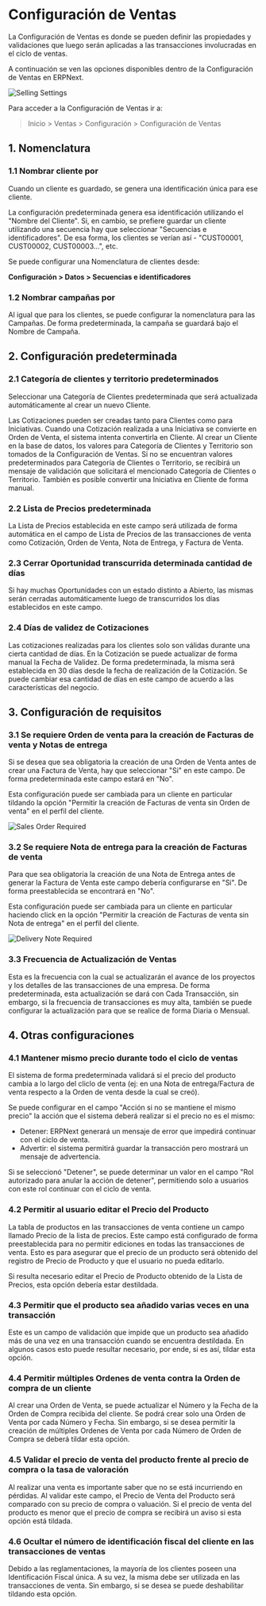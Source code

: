 # Configuración de Ventas

La Configuración de Ventas es donde se pueden definir las propiedades y validaciones que luego serán aplicadas a las transacciones involucradas en el ciclo de ventas.

A continuación se ven las opciones disponibles dentro de la Configuración de Ventas en ERPNext.

<img class="screenshot" alt="Selling Settings" src="{{docs_base_url}}/assets/img/selling/selling-settings.png">

Para acceder a la Configuración de Ventas ir a:
> Inicio > Ventas > Configuración > Configuración de Ventas

## 1. Nomenclatura
### 1.1 Nombrar cliente por

Cuando un cliente es guardado, se genera una identificación única para ese cliente.

La configuración predeterminada genera esa identificación utilizando el "Nombre del Cliente". Si, en cambio, se prefiere guardar un cliente utilizando una secuencia hay que seleccionar "Secuencias e identificadores". De esa forma, los clientes se verían así - "CUST00001, CUST00002, CUST00003...", etc.

Se puede configurar una Nomenclatura de clientes desde:

**Configuración > Datos > Secuencias e identificadores**

### 1.2 Nombrar campañas por

Al igual que para los clientes, se puede configurar la nomenclatura para las Campañas. De forma predeterminada, la campaña se guardará bajo el Nombre de Campaña. 

## 2. Configuración predeterminada
### 2.1 Categoría de clientes y territorio predeterminados

Seleccionar una Categoría de Clientes predeterminada que será actualizada automáticamente al crear un nuevo Cliente. 

Las Cotizaciones pueden ser creadas tanto para Clientes como para Iniciativas. Cuando una Cotización realizada a una Iniciativa se convierte en Orden de Venta, el sistema intenta convertirla en Cliente. Al crear un Cliente en la base de datos, los valores para Categoría de Clientes y Territorio son tomados de la Configuración de Ventas. Si no se encuentran valores predeterminados para Categoría de Clientes o Territorio, se recibirá un mensaje de validación que solicitará el mencionado Categoría de Clientes o Territorio. También es posible convertir una Iniciativa en Cliente de forma manual. 

### 2.2 Lista de Precios predeterminada

La Lista de Precios establecida en este campo será utilizada de forma automática en el campo de Lista de Precios de las transacciones de venta como Cotización, Orden de Venta, Nota de Entrega, y Factura de Venta. 

### 2.3 Cerrar Oportunidad transcurrida determinada cantidad de días

Si hay muchas Oportunidades con un estado distinto a Abierto, las mismas serán cerradas automáticamente luego de transcurridos los días establecidos en este campo.

### 2.4 Días de validez de Cotizaciones

Las cotizaciones realizadas para los clientes solo son válidas durante una cierta cantidad de días. En la Cotización se puede actualizar de forma manual la Fecha de Validez. De forma predeterminada, la misma será establecida en 30 días desde la fecha de realización de la Cotización. Se puede cambiar esa cantidad de días en este campo de acuerdo a las características del negocio. 

## 3. Configuración de requisitos
### 3.1 Se requiere Orden de venta para la creación de Facturas de venta y Notas de entrega

Si se desea que sea obligatoria la creación de una Orden de Venta antes de crear una Factura de Venta, hay que seleccionar "Si" en este campo. De forma predeterminada este campo estará en "No". 

Esta configuración puede ser cambiada para un cliente en particular tildando la opción "Permitir la creación de Facturas de venta sin Orden de venta" en el perfil del cliente. 

<img alt="Sales Order Required" class="screenshot" src="{{docs_base_url}}/assets/img/selling/so-required.png">

### 3.2 Se requiere Nota de entrega para la creación de Facturas de venta

Para que sea obligatoria la creación de una Nota de Entrega antes de generar la Factura de Venta este campo debería configurarse en "Si". De forma preestablecida se encontrará en "No". 

Esta configuración puede ser cambiada para un cliente en particular haciendo click en la opción "Permitir la creación de Facturas de venta sin Nota de entrega" en el perfil del cliente.

<img alt="Delivery Note Required" class="screenshot" src="{{docs_base_url}}/assets/img/selling/dn-required.png">

### 3.3 Frecuencia de Actualización de Ventas
Esta es la frecuencia con la cual se actualizarán el avance de los proyectos y los detalles de las transacciones de una empresa. De forma predeterminada, esta actualización se dará con Cada Transacción, sin embargo, si la frecuencia de transacciones es muy alta, también se puede configurar la actualización para que se realice de forma Diaria o Mensual. 

## 4. Otras configuraciones
### 4.1 Mantener mismo precio durante todo el ciclo de ventas

El sistema de forma predeterminada validará si el precio del producto cambia a lo largo del cliclo de venta (ej: en una Nota de entrega/Factura de venta respecto a la Orden de venta desde la cual se creó).

Se puede configurar en el campo "Acción si no se mantiene el mismo precio" la acción que el sistema deberá realizar si el precio no es el mismo:

* Detener: ERPNext generará un mensaje de error que impedirá continuar con el ciclo de venta.
* Advertir: el sistema permitirá guardar la transacción pero mostrará un mensaje de advertencia.

Si se seleccionó "Detener", se puede determinar un valor en el campo "Rol autorizado para anular la acción de detener", permitiendo solo a usuarios con este rol continuar con el ciclo de venta.

### 4.2 Permitir al usuario editar el Precio del Producto

La tabla de productos en las transacciones de venta contiene un campo llamado Precio de la lista de precios. Este campo está configurado de forma preestablecida para no permitir ediciones en todas las transacciones de venta. Esto es para asegurar que el precio de un producto será obtenido del registro de Precio de Producto y que el usuario no pueda editarlo. 

Si resulta necesario editar el Precio de Producto obtenido de la Lista de Precios, esta opción debería estar destildada.

### 4.3 Permitir que el producto sea añadido varias veces en una transacción

Este es un campo de validación que impide que un producto sea añadido más de una vez en una transacción cuando se encuentra destildada. En algunos casos esto puede resultar necesario, por ende, si es así, tildar esta opción. 

### 4.4 Permitir múltiples Ordenes de venta contra la Orden de compra de un cliente

Al crear una Orden de Venta, se puede actualizar el Número y la Fecha de la Orden de Compra recibida del cliente. Se podrá crear solo una Orden de Venta por cada Número y Fecha. Sin embargo, si se desea permitir la creación de múltiples Ordenes de Venta por cada Número de Orden de Compra se deberá tildar esta opción. 

### 4.5 Validar el precio de venta del producto frente al precio de compra o la tasa de valoración

Al realizar una venta es importante saber que no se está incurriendo en pérdidas. Al validar este campo, el Precio de Venta del Producto será comparado con su precio de compra o valuación. Si el precio de venta del producto es menor que el precio de compra se recibirá un aviso si esta opción está tildada.

### 4.6 Ocultar el número de identificación fiscal del cliente en las transacciones de ventas

Debido a las reglamentaciones, la mayoría de los clientes poseen una Identificación Fiscal única. A su vez, la misma debe ser utilizada en las transacciones de venta. Sin embargo, si se desea se puede deshabilitar tildando esta opción.
